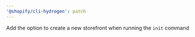 ```yaml
---
'@shopify/cli-hydrogen': patch
---
```


Add the option to create a new storefront when running the `init` command
